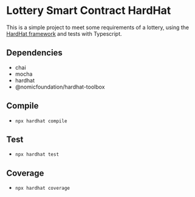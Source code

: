 # Lottery Smart Contract HardHat
This is a simple project to meet some requirements of a lottery, using the [HardHat framework](https://hardhat.org/) and tests with Typescript.

## Dependencies
- chai
- mocha
- hardhat
- @nomicfoundation/hardhat-toolbox

## Compile
- `npx hardhat compile`

## Test
- `npx hardhat test`

## Coverage
- `npx hardhat coverage`